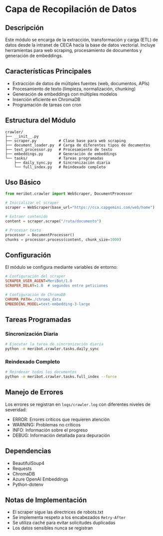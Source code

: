 # Capa de Recopilación de Datos

## Descripción
Este módulo se encarga de la extracción, transformación y carga (ETL) de datos desde la intranet de CECA hacia la base de datos vectorial. Incluye herramientas para web scraping, procesamiento de documentos y generación de embeddings.

## Características Principales
- Extracción de datos de múltiples fuentes (web, documentos, APIs)
- Procesamiento de texto (limpieza, normalización, chunking)
- Generación de embeddings con múltiples modelos
- Inserción eficiente en ChromaDB
- Programación de tareas con cron

## Estructura del Módulo
```
crawler/
├── __init__.py
├── scraper.py          # Clase base para web scraping
├── document_loader.py  # Carga de diferentes tipos de documentos
├── text_processor.py   # Procesamiento de texto
├── embeddings.py       # Generación de embeddings
└── tasks/              # Tareas programadas
    ├── daily_sync.py   # Sincronización diaria
    └── full_index.py   # Reindexado completo
```

## Uso Básico

```python
from meribot.crawler import WebScraper, DocumentProcessor

# Inicializar el scraper
scraper = WebScraper(base_url="https://cca.capgemini.com/web/home")

# Extraer contenido
content = scraper.scrape("/ruta/documento")

# Procesar texto
processor = DocumentProcessor()
chunks = processor.process(content, chunk_size=1000)
```

## Configuración
El módulo se configura mediante variables de entorno:

```ini
# Configuración del scraper
SCRAPER_USER_AGENT=MeriBot/1.0
SCRAPER_DELAY=1.0  # segundos entre peticiones

# Configuración de ChromaDB
CHROMA_PATH=./chroma_data
EMBEDDING_MODEL=text-embedding-3-large
```

## Tareas Programadas

### Sincronización Diaria
```bash
# Ejecutar la tarea de sincronización diaria
python -m meribot.crawler.tasks.daily_sync
```

### Reindexado Completo
```bash
# Reindexar todos los documentos
python -m meribot.crawler.tasks.full_index --force
```

## Manejo de Errores
Los errores se registran en `logs/crawler.log` con diferentes niveles de severidad:
- ERROR: Errores críticos que requieren atención
- WARNING: Problemas no críticos
- INFO: Información sobre el progreso
- DEBUG: Información detallada para depuración

## Dependencias
- BeautifulSoup4
- Requests
- ChromaDB
- Azure OpenAI Embeddings
- Python-dotenv

## Notas de Implementación
- El scraper sigue las directrices de robots.txt
- Se implementa respeto a los encabezados `Retry-After`
- Se utiliza caché para evitar solicitudes duplicadas
- Los datos sensibles nunca se registran
